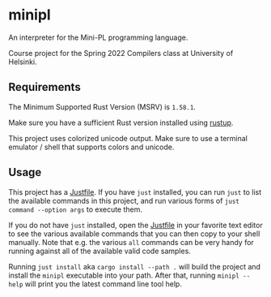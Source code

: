 # minipl

An interpreter for the Mini-PL programming language.

Course project for the Spring 2022 Compilers class at University of Helsinki.

## Requirements

The Minimum Supported Rust Version (MSRV) is `1.58.1`.

Make sure you have a sufficient Rust version installed using [rustup](https://rustup.rs/).

This project uses colorized unicode output. Make sure to use a terminal emulator / shell that supports colors and unicode.

## Usage

This project has a [Justfile](https://github.com/casey/just). If you have `just` installed, you can run `just` to list the available commands in this project, and run various forms of `just command --option args` to execute them.

If you do not have `just` installed, open the [Justfile](./Justfile) in your favorite text editor to see the various available commands that you can then copy to your shell manually. Note that e.g. the various `all` commands can be very handy for running against all of the available valid code samples.

Running `just install` aka `cargo install --path .` will build the project and install the `minipl` executable into your path. After that, running `minipl --help` will print you the latest command line tool help.
